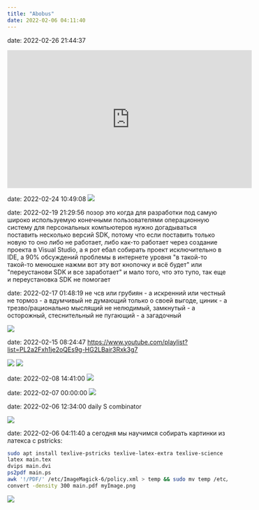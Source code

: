```yaml
---
title: "Abobus"
date: 2022-02-06 04:11:40
---
```


date: 2022-02-26 21:44:37
<iframe width="560" height="315" src="https://www.youtube.com/embed/w0DCgbBKdAw" title="YouTube video player" frameborder="0" allow="accelerometer; autoplay; clipboard-write; encrypted-media; gyroscope; picture-in-picture" allowfullscreen></iframe>

date: 2022-02-24 10:49:08
![](/static/img/rfzFTDo4iBg.jpg)

date: 2022-02-19 21:29:56
позор это когда для разработки под самую широко используемую конечными пользователями операционную систему для персональных компьютеров нужно догадываться поставить несколько версий SDK, потому что если поставить только новую то оно либо не работает, либо как-то работает через создание проекта в Visual Studio, а я рот ебал собирать проект исключительно в IDE, а 90% обсуждений проблемы в интернете уровня "в такой-то такой-то менюшке нажми вот эту вот кнопочку и всё будет" или "переустанови SDK и все заработает" и мало того, что это тупо, так еще и переустановка SDK не помогает

date: 2022-02-17 01:48:19
не чсв или грубиян - а искренний или честный
не тормоз - а вдумчивый
не думающий только о своей выгоде, циник - а трезво/рационально мыслящий
не нелюдимый, замкнутый - а осторожный, стеснительный
не пугающий - а загадочный

![](/static/img/NG5Xgc0j0UU.jpg)

date: 2022-02-15 08:24:47
https://www.youtube.com/playlist?list=PL2a2Fxh1je2oQEs9g-HG2LBair3Rxk3g7

![](/static/img/3U7ls8YXopY.jpg)
![](/static/img/Q1m8rwZYcaQ.jpg)

date: 2022-02-08 14:41:00
![](/static/img/QP6ZL54OEcA.jpg)

date: 2022-02-07 00:00:00
![](/static/img/Uz_iTb4NxuY.jpg)

date: 2022-02-06 12:34:00
daily S combinator

![](/static/img/GkU3dkkr3vI.jpg)

date: 2022-02-06 04:11:40
а сегодня мы научимся собирать картинки из латекса с pstricks:

```bash
sudo apt install texlive-pstricks texlive-latex-extra texlive-science
latex main.tex
dvips main.dvi
ps2pdf main.ps
awk '!/PDF/' /etc/ImageMagick-6/policy.xml > temp && sudo mv temp /etc/ImageMagick-6/policy.xml
convert -density 300 main.pdf myImage.png
```

![](/static/img/p0YB7Q-YK-0.jpg)
